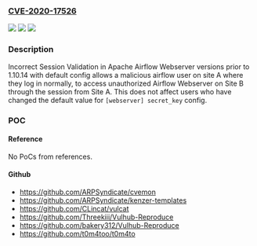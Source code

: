 ### [CVE-2020-17526](https://cve.mitre.org/cgi-bin/cvename.cgi?name=CVE-2020-17526)
![](https://img.shields.io/static/v1?label=Product&message=Apache%20Airflow&color=blue)
![](https://img.shields.io/static/v1?label=Version&message=Apache%20Airflow%3C%201.10.14%20&color=brighgreen)
![](https://img.shields.io/static/v1?label=Vulnerability&message=Incorrect%20Session%20Validation%20in%20Airflow%20Webserver%20with%20default%20config&color=brighgreen)

### Description

Incorrect Session Validation in Apache Airflow Webserver versions prior to 1.10.14 with default config allows a malicious airflow user on site A where they log in normally, to access unauthorized Airflow Webserver on Site B through the session from Site A. This does not affect users who have changed the default value for `[webserver] secret_key` config.

### POC

#### Reference
No PoCs from references.

#### Github
- https://github.com/ARPSyndicate/cvemon
- https://github.com/ARPSyndicate/kenzer-templates
- https://github.com/CLincat/vulcat
- https://github.com/Threekiii/Vulhub-Reproduce
- https://github.com/bakery312/Vulhub-Reproduce
- https://github.com/t0m4too/t0m4to

